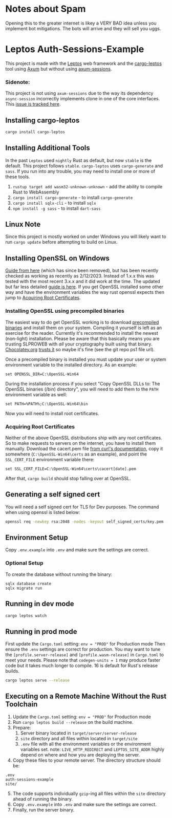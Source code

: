 # Notes about Spam
Opening this to the greater internet is likey a VERY BAD idea unless you implement bot mitigations.
The bots will arrive and they will sell you uggs.

# Leptos Auth-Sessions-Example

This project is made with the [Leptos](https://github.com/leptos-rs/leptos) web framework and the [cargo-leptos](https://github.com/leptos-rs/cargo-leptos) tool using [Axum](https://github.com/tokio-rs/axum) but without using [axum-sessions](https://github.com/maxcountryman/axum-sessions).

### Sidenote:
This project is not using  `axum-sessions` due to the way its dependency `async-session` incorrectly implements clone in one of the core interfaces. This [issue is tracked here](https://github.com/http-rs/async-session/pull/57).

## Installing cargo-leptos

```bash
cargo install cargo-leptos
```

## Installing Additional Tools

In the past `Leptos` used `nightly` Rust as default, but now `stable` is the default.
This project follows `stable`.
`cargo-leptos` uses `cargo-generate` and `sass`. If you run into any trouble, you may need to install one or more of these tools.

1. `rustup target add wasm32-unknown-unknown` - add the ability to compile Rust to WebAssembly
2. `cargo install cargo-generate` - to install `cargo-generate`
3. `cargo install sqlx-cli` - to install `sqlx`
4. `npm install -g sass` - to install `dart-sass`

## Linux Note

Since this project is mostly worked on under Windows you will likely want to run `cargo update` before attempting to build on Linux.

## Installing OpenSSL on Windows

[Guide from here](https://github.com/sfackler/rust-openssl/tree/5948898e54882c0bedd12d87569eb4dbee5bbca7#windows-msvc) (which has since been removed), but has been recently checked as working as recently as 2/12/2023. Instead of 1.x.x this was tested with the most recent 3.x.x and it did work at the time. The updated but far less detailed [guide is here](https://docs.rs/openssl/latest/openssl/#automatic). If you get OpenSSL installed some other way and have the environment variables the way rust openssl expects then jump to [Acquiring Root Certificates](#acquiring-root-certificates).

### Installing OpenSSL using precompiled binaries

The easiest way to do get OpenSSL working is to download [precompiled binaries](https://slproweb.com/products/Win32OpenSSL.html) and install them on your system. Compiling it yourself is left as an exercise for the reader. Currently it's recommended to install the newest (non-light) installation. Please be aware that this basically means you are trusting SLPROWEB with _all_ your cryptography built using that binary. [Chocolatey.org](https://community.chocolatey.org/packages/OpenSSL) [trusts it](https://github.com/chtof/chocolatey-packages/blob/master/automatic/openssl/tools/chocolateyinstall.ps1) so maybe it's fine (see the git repo ps1 file url).

Once a precompiled binary is installed you must update your user or system environment variable to the installed directory. As an example:

```
set OPENSSL_DIR=C:\OpenSSL-Win64
```

During the installation process if you select "Copy OpenSSL DLLs to: The OpenSSL binaries (/bin) directory", you will need to add them to the `PATH` environment variable as well:

```
set PATH=%PATH%;C:\OpenSSL-Win64\bin
```

Now you will need to install root certificates.

### Acquiring Root Certificates

Neither of the above OpenSSL distributions ship with any root certificates. So to make requests to servers on the internet, you have to install them manually. Download the cacert.pem file [from curl's documentation](https://curl.se/docs/caextract.html), copy it somewhere (`C:\OpenSSL-Win64\certs` as an example), and point the `SSL_CERT_FILE` environment variable there:

```
set SSL_CERT_FILE=C:\OpenSSL-Win64\certs\cacert[date].pem
```

After that, `cargo build` should stop falling over at OpenSSL.

## Generating a self signed cert

You will need a self signed cert for TLS for Dev purposes. The command when using openssl is listed below:

```bash
openssl req -newkey rsa:2048 -nodes -keyout self_signed_certs/key.pem -x509 -days 365 -out self_signed_certs/certificate.pem
```

## Environment Setup

Copy `.env.example` into `.env` and make sure the settings are correct.

### Optional Setup

To create the database without running the binary:
```
sqlx database create
sqlx migrate run
```

## Running in dev mode

```bash
cargo leptos watch
```

## Running in prod mode

First update the `Cargo.toml` setting: `env = "PROD"` for Production mode
Then ensure the `.env` settings are correct for production.
You may want to tune the `[profile.server-release]` and `[profile.wasm-release]` in `Cargo.toml` to meet your needs.
Please note that `codegen-units = 1` may produce faster code but it takes much longer to compile. 16 is default for Rust's release builds.

```bash
cargo leptos serve --release
```

## Executing on a Remote Machine Without the Rust Toolchain
1. Update the `Cargo.toml` setting: `env = "PROD"` for Production mode
2. Run `cargo leptos build --release` on the build machine.
3. Prepare:
    1. Server binary located in `target/server/server-release`
    2. `site` directory and all files within located in `target/site`
    3. `.env` file with all the environment variables or the environment variables set.
        note: `LIVE_HTTP_REDIRECT` and `LEPTOS_SITE_ADDR` highly depend on where and how you are deploying the server.
4. Copy these files to your remote server. The directory structure should be:
```text
.env
auth-sessions-example
site/
```
5. The code supports individually `gzip`-ing all files within the `site` directory ahead of running the binary.
6. Copy `.env.example` into `.env` and make sure the settings are correct.
7. Finally, run the server binary.
